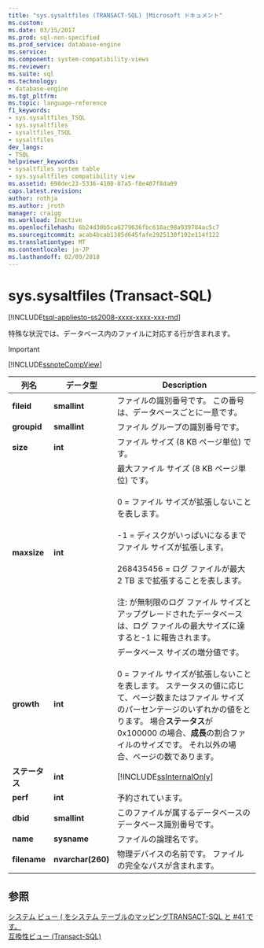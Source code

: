 ```yaml
---
title: "sys.sysaltfiles (TRANSACT-SQL) |Microsoft ドキュメント"
ms.custom: 
ms.date: 03/15/2017
ms.prod: sql-non-specified
ms.prod_service: database-engine
ms.service: 
ms.component: system-compatibility-views
ms.reviewer: 
ms.suite: sql
ms.technology:
- database-engine
ms.tgt_pltfrm: 
ms.topic: language-reference
f1_keywords:
- sys.sysaltfiles_TSQL
- sys.sysaltfiles
- sysaltfiles_TSQL
- sysaltfiles
dev_langs:
- TSQL
helpviewer_keywords:
- sysaltfiles system table
- sys.sysaltfiles compatibility view
ms.assetid: 698dec23-5336-4108-87a5-f8e407f8da09
caps.latest.revision: 
author: rothja
ms.author: jroth
manager: craigg
ms.workload: Inactive
ms.openlocfilehash: 6b24d30b5ca6279636fbc618ac98a939784ac5c7
ms.sourcegitcommit: acab4bcab1385d645fafe2925130f102e114f122
ms.translationtype: MT
ms.contentlocale: ja-JP
ms.lasthandoff: 02/09/2018
---
```

# <a name="syssysaltfiles-transact-sql"></a>sys.sysaltfiles (Transact-SQL)
[!INCLUDE[tsql-appliesto-ss2008-xxxx-xxxx-xxx-md](../../includes/tsql-appliesto-ss2008-xxxx-xxxx-xxx-md.md)]

  特殊な状況では、データベース内のファイルに対応する行が含まれます。  
  
> [!IMPORTANT]  
>  [!INCLUDE[ssnoteCompView](../../includes/ssnotecompview-md.md)]  
  
|列名|データ型|Description|  
|-----------------|---------------|-----------------|  
|**fileid**|**smallint**|ファイルの識別番号です。 この番号は、データベースごとに一意です。|  
|**groupid**|**smallint**|ファイル グループの識別番号です。|  
|**size**|**int**|ファイル サイズ (8 KB ページ単位) です。|  
|**maxsize**|**int**|最大ファイル サイズ (8 KB ページ単位) です。<br /><br /> 0 = ファイル サイズが拡張しないことを表します。<br /><br /> -1 = ディスクがいっぱいになるまでファイル サイズが拡張します。<br /><br /> 268435456 = ログ ファイルが最大 2 TB まで拡張することを表します。<br /><br /> 注: が無制限のログ ファイル サイズとアップグレードされたデータベースは、ログ ファイルの最大サイズに達すると-1 に報告されます。|  
|**growth**|**int**|データベース サイズの増分値です。<br /><br /> 0 = ファイル サイズが拡張しないことを表します。 ステータスの値に応じて、ページ数またはファイル サイズのパーセンテージのいずれかの値をとります。 場合**ステータス**が 0x100000 の場合、**成長**の割合ファイルのサイズです。 それ以外の場合、ページの数であります。|  
|**ステータス**|**int**|[!INCLUDE[ssInternalOnly](../../includes/ssinternalonly-md.md)]|  
|**perf**|**int**|予約されています。|  
|**dbid**|**smallint**|このファイルが属するデータベースのデータベース識別番号です。|  
|**name**|**sysname**|ファイルの論理名です。|  
|**filename**|**nvarchar(260)**|物理デバイスの名前です。 ファイルの完全なパスが含まれます。|  
  
## <a name="see-also"></a>参照  
 [システム ビュー &#40; をシステム テーブルのマッピングTRANSACT-SQL と #41 です。](../../relational-databases/system-tables/mapping-system-tables-to-system-views-transact-sql.md)   
 [互換性ビュー &#40;Transact-SQL&#41;](~/relational-databases/system-compatibility-views/system-compatibility-views-transact-sql.md)  
  
  
